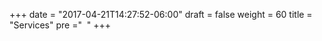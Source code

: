 +++
date = "2017-04-21T14:27:52-06:00"
draft = false
weight = 60
title = "Services"
pre ="<i class='fa fa-cutlery'></i>&nbsp;&nbsp;"
+++
